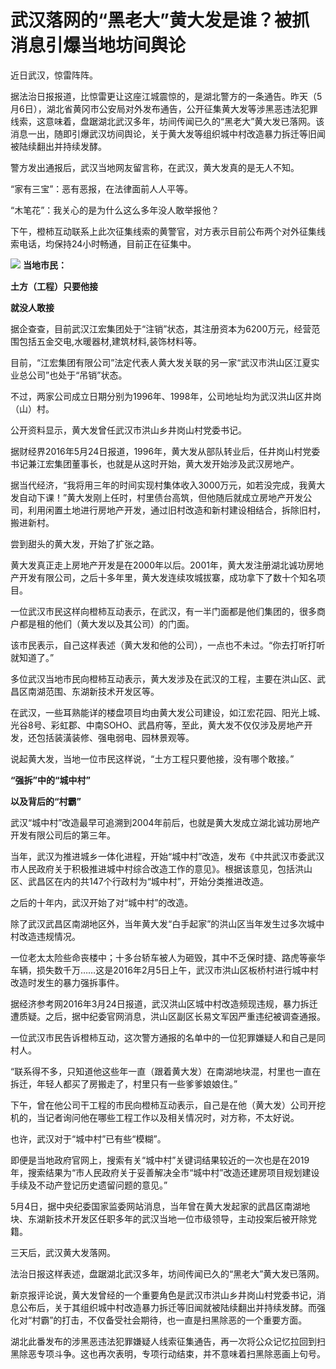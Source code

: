 # 武汉落网的“黑老大”黄大发是谁？被抓消息引爆当地坊间舆论

近日武汉，惊雷阵阵。

据法治日报报道，比惊雷更让这座江城震惊的，是湖北警方的一条通告。昨天（5月6日），湖北省黄冈市公安局对外发布通告，公开征集黄大发等涉黑恶违法犯罪线索，这意味着，盘踞湖北武汉多年，坊间传闻已久的“黑老大”黄大发已落网。该消息一出，随即引爆武汉坊间舆论，关于黄大发等组织城中村改造暴力拆迁等旧闻被陆续翻出并持续发酵。

警方发出通报后，武汉当地网友留言称，在武汉，黄大发真的是无人不知。

“家有三宝”：恶有恶报，在法律面前人人平等。

“木笔花”：我关心的是为什么这么多年没人敢举报他？

下午，橙柿互动联系上此次征集线索的黄警官，对方表示目前公布两个对外征集线索电话，均保持24小时畅通，目前正在征集中。

![](https://inews.gtimg.com/om_bt/O57twvRYgGsOPVUr2ywyqftLZJv8N3qtgf2qkyHzJnd6oAA/0)
**当地市民：**

**土方（工程）只要他接**

**就没人敢接**

据企查查，目前武汉江宏集团处于“注销”状态，其注册资本为6200万元，经营范围包括五金交电,水暖器材,建筑材料,装饰材料等。

目前，“江宏集团有限公司”法定代表人黄大发关联的另一家“武汉市洪山区江夏实业总公司”也处于“吊销”状态。

不过，两家公司成立日期分别为1996年、1998年，公司地址均为武汉洪山区井岗（山）村。

公开资料显示，黄大发曾任武汉市洪山乡井岗山村党委书记。

据财经界2016年5月24日报道，1996年，黄大发从部队转业后，任井岗山村党委书记兼江宏集团董事长，也就是从这时开始，黄大发开始涉及武汉房地产。

据当代经济，“我将用三年的时间实现村集体收入3000万元，如若没完成，我黄大发自动下课！”黄大发刚上任时，村里债台高筑，但他随后就成立房地产开发公司，利用闲置土地进行房地产开发，通过旧村改造和新村建设相结合，拆除旧村，搬进新村。

尝到甜头的黄大发，开始了扩张之路。

黄大发真正走上房地产开发是在2000年以后。2001年，黄大发注册湖北诚功房地产开发有限公司，之后十多年里，黄大发连续攻城拔寨，成功拿下了数十个知名项目。

一位武汉市民这样向橙柿互动表示，在武汉，有一半门面都是他们集团的，很多商户都是租的他们（黄大发以及其公司）的门面。

该市民表示，自己这样表述（黄大发和他的公司），一点也不未过。“你去打听打听就知道了。”

多位武汉当地市民向橙柿互动表示，黄大发涉及在武汉的工程，主要在洪山区、武昌区南湖范围、东湖新技术开发区等。

在武汉，一些耳熟能详的楼盘项目均由黄大发公司建设，如江宏花园、阳光上城、光谷8号、彩虹郡、中南SOHO、武昌府等，至此，黄大发不仅仅涉及房地产开发，还包括装潢装修、强电弱电、园林景观等。

说起黄大发，当地一位市民这样说，“土方工程只要他接，没有哪个敢接。”

**“强拆”中的“城中村”**

**以及背后的“村霸”**

武汉“城中村”改造最早可追溯到2004年前后，也就是黄大发成立湖北诚功房地产开发有限公司后的第三年。

当年，武汉为推进城乡一体化进程，开始“城中村”改造，发布《中共武汉市委武汉市人民政府关于积极推进城中村综合改造工作的意见》。根据该意见，包括洪山区、武昌区在内的共147个行政村为“城中村”，开始分类推进改造。

之后的十年内，武汉开始了对“城中村”的改造。

除了武汉武昌区南湖地区外，当年黄大发“白手起家”的洪山区当年发生过多次城中村改造违规情况。

一位老太太险些命丧楼中；十多台轿车被人为砸毁，其中不乏保时捷、路虎等豪华车辆，损失数千万……这是2016年2月5日上午，武汉市洪山区板桥村进行城中村改造时发生的暴力强拆事件。

据经济参考网2016年3月24日报道，武汉洪山区城中村改造频现违规，暴力拆迁遭质疑。之后，据中纪委官网消息，洪山区副区长易文军因严重违纪被调查通报。

一位武汉市民告诉橙柿互动，这次警方通报的名单中的一位犯罪嫌疑人和自己是同村人。

“联系得不多，只知道他这些年一直（跟着黄大发）在南湖地块混，村里也一直在拆迁，年轻人都买了房搬走了，村里只有一些爹爹娘娘住。”

下午，曾在他公司干工程的市民向橙柿互动表示，自己是在他（黄大发）公司开挖机的，当记者询问他在哪些工程工作以及相关情况时，对方称，不太好说。

也许，武汉对于“城中村”已有些“模糊”。

即便是当地政府官网上，搜索有关“城中村”关键词结果较近的一次也是在2019年，搜索结果为“市人民政府关于妥善解决全市“城中村”改造还建房项目规划建设手续及不动产登记历史遗留问题的意见。”

5月4日，据中央纪委国家监委网站消息，当年曾在黄大发起家的武昌区南湖地块、东湖新技术开发区任职多年的武汉当地一位市级领导，主动投案后被开除党籍。

三天后，武汉黄大发落网。

法治日报这样表述，盘踞湖北武汉多年，坊间传闻已久的“黑老大”黄大发已落网。

新京报评论说，黄大发曾经的一个重要角色是武汉市洪山乡井岗山村党委书记，消息公布后，关于其组织城中村改造暴力拆迁等旧闻就被陆续翻出并持续发酵。而强化对“村霸”的打击，不仅备受社会期待，也一直是扫黑除恶的一个重要方面。

湖北此番发布的涉黑恶违法犯罪嫌疑人线索征集通告，再一次将公众记忆拉回到扫黑除恶专项斗争。这也再次表明，专项行动结束，并不意味着扫黑除恶画上句号。

